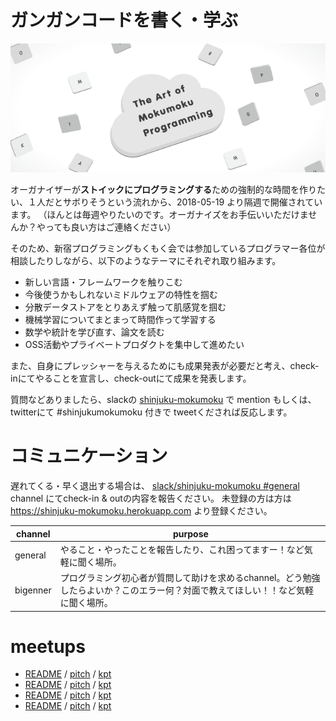 # ガンガンコードを書く・学ぶ

![](/assets/images/shinjuku-mokumoku-banner.png)

オーガナイザーが**ストイックにプログラミングする**ための強制的な時間を作りたい、１人だとサボりそうという流れから、2018-05-19 より隔週で開催されています。
（ほんとは毎週やりたいのです。オーガナイズをお手伝いいただけませんか？やっても良い方はご連絡ください）

そのため、新宿プログラミングもくもく会では参加しているプログラマー各位が相談したりしながら、以下のようなテーマにそれぞれ取り組みます。

- 新しい言語・フレームワークを触りこむ
- 今後使うかもしれないミドルウェアの特性を掴む
- 分散データストアをとりあえず触って肌感覚を掴む
- 機械学習についてまとまって時間作って学習する
- 数学や統計を学び直す、論文を読む
- OSS活動やプライベートプロダクトを集中して進めたい

また、自身にプレッシャーを与えるためにも成果発表が必要だと考え、check-inにてやることを宣言し、check-outにて成果を発表します。

質問などありましたら、slackの [shinjuku-mokumoku](https://shinjuku-mokumoku.slack.com/) で mention もしくは、twitterにて #shinjukumokumoku 付きで tweetくだされば反応します。

# コミュニケーション

遅れてくる・早く退出する場合は、 [slack/shinjuku-mokumoku #general](https://shinjuku-mokumoku.slack.com/) channel にてcheck-in & outの内容を報告ください。
未登録の方は方は https://shinjuku-mokumoku.herokuapp.com より登録ください。

channel  | purpose
---      | ---
general  | やること・やったことを報告したり、これ困ってますー！など気軽に聞く場所。
bigenner | プログラミング初心者が質問して助けを求めるchannel。どう勉強したらよいか？このエラー何？対面で教えてほしい！！など気軽に聞く場所。

# meetups

- [README](/meetups/4/README.md) / [pitch](https://gitpitch.com/shinjuku-mokumoku/shinjuku-mokumoku/master?p=meetups%2F4) / [kpt](/meetups/4/README.md)
- [README](/meetups/3/README.md) / [pitch](https://gitpitch.com/shinjuku-mokumoku/shinjuku-mokumoku/master?p=meetups%2F3) / [kpt](/meetups/3/README.md)
- [README](/meetups/2/README.md) / [pitch](https://gitpitch.com/shinjuku-mokumoku/shinjuku-mokumoku/master?p=meetups%2F2) / [kpt](/meetups/2/README.md)
- [README](/meetups/1/README.md) / [pitch](https://gitpitch.com/shinjuku-mokumoku/shinjuku-mokumoku/master?p=meetups%2F1) / [kpt](/meetups/1/README.md)

